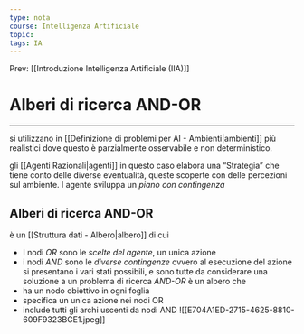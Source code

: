 ```yaml
---
type: nota
course: Intelligenza Artificiale
topic: 
tags: IA
---
```


Prev: [[Introduzione Intelligenza Artificiale (IIA)]]

# Alberi di ricerca AND-OR
---
si utilizzano in [[Definizione di problemi per AI - Ambienti|ambienti]] più realistici dove questo è parzialmente osservabile e non deterministico.

gli [[Agenti Razionali|agenti]] in questo caso elabora una “Strategia” che tiene conto delle diverse eventualità, queste scoperte con delle percezioni sul ambiente. l agente sviluppa un _piano con contingenza_ 

## Alberi di ricerca AND-OR
è un [[Struttura dati - Albero|albero]] di cui 
- I nodi _OR_ sono le _scelte del agente_, un unica azione
- i nodi _AND_ sono le _diverse contingenze_ ovvero al esecuzione del azione si presentano i vari stati possibili, e sono tutte da considerare
una soluzione a un problema di ricerca _AND-OR_ è un albero che 
- ha un nodo obiettivo in ogni foglia
- specifica un unica azione nei nodi OR
- include tutti gli archi uscenti da nodi AND
![[E704A1ED-2715-4625-8810-609F9323BCE1.jpeg]]